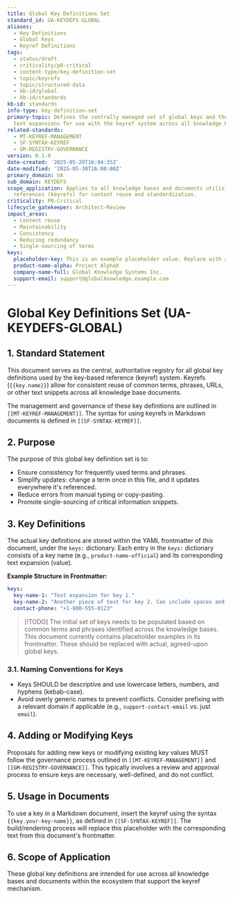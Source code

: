 ```yaml
---
title: Global Key Definitions Set
standard_id: UA-KEYDEFS-GLOBAL
aliases:
  - Key Definitions
  - Global Keys
  - Keyref Definitions
tags:
  - status/draft
  - criticality/p0-critical
  - content-type/key-definition-set
  - topic/keyrefs
  - topic/structured-data
  - kb-id/global
  - kb-id/standards
kb-id: standards
info-type: key-definition-set
primary-topic: Defines the centrally managed set of global keys and their corresponding
  text expansions for use with the keyref system across all knowledge bases.
related-standards:
  - MT-KEYREF-MANAGEMENT
  - SF-SYNTAX-KEYREF
  - GM-REGISTRY-GOVERNANCE
version: 0.1.0
date-created: '2025-05-29T16:04:35Z'
date-modified: '2025-05-30T16:00:00Z'
primary_domain: UA
sub_domain: KEYDEFS
scope_application: Applies to all knowledge bases and documents utilizing key-based
  references (keyrefs) for content reuse and standardization.
criticality: P0-Critical
lifecycle_gatekeeper: Architect-Review
impact_areas:
  - Content reuse
  - Maintainability
  - Consistency
  - Reducing redundancy
  - Single-sourcing of terms
keys:
  placeholder-key: This is an example placeholder value. Replace with actual keys.
  product-name-alpha: Project AlphaX
  company-name-full: Global Knowledge Systems Inc.
  support-email: support@globalknowledge.example.com
---
```

# Global Key Definitions Set (UA-KEYDEFS-GLOBAL)

## 1. Standard Statement

This document serves as the central, authoritative registry for all global key definitions used by the key-based reference (keyref) system. Keyrefs (`{{key.name}}`) allow for consistent reuse of common terms, phrases, URLs, or other text snippets across all knowledge base documents.

The management and governance of these key definitions are outlined in `[[MT-KEYREF-MANAGEMENT]]`. The syntax for using keyrefs in Markdown documents is defined in `[[SF-SYNTAX-KEYREF]]`.

## 2. Purpose

The purpose of this global key definition set is to:
-   Ensure consistency for frequently used terms and phrases.
-   Simplify updates: change a term once in this file, and it updates everywhere it's referenced.
-   Reduce errors from manual typing or copy-pasting.
-   Promote single-sourcing of critical information snippets.

## 3. Key Definitions

The actual key definitions are stored within the YAML frontmatter of *this* document, under the `keys:` dictionary. Each entry in the `keys:` dictionary consists of a key name (e.g., `product-name-official`) and its corresponding text expansion (value).

**Example Structure in Frontmatter:**
```yaml
keys:
  key-name-1: "Text expansion for key 1."
  key-name-2: "Another piece of text for key 2. Can include spaces and punctuation."
  contact-phone: "+1-800-555-0123"
```

> [!TODO] The initial set of keys needs to be populated based on common terms and phrases identified across the knowledge bases. This document currently contains placeholder examples in its frontmatter. These should be replaced with actual, agreed-upon global keys.

### 3.1. Naming Conventions for Keys
- Keys SHOULD be descriptive and use lowercase letters, numbers, and hyphens (kebab-case).
- Avoid overly generic names to prevent conflicts. Consider prefixing with a relevant domain if applicable (e.g., `support-contact-email` vs. just `email`).

## 4. Adding or Modifying Keys

Proposals for adding new keys or modifying existing key values MUST follow the governance process outlined in `[[MT-KEYREF-MANAGEMENT]]` and `[[GM-REGISTRY-GOVERNANCE]]`. This typically involves a review and approval process to ensure keys are necessary, well-defined, and do not conflict.

## 5. Usage in Documents

To use a key in a Markdown document, insert the keyref using the syntax `{{key.your-key-name}}`, as defined in `[[SF-SYNTAX-KEYREF]]`. The build/rendering process will replace this placeholder with the corresponding text from this document's frontmatter.

## 6. Scope of Application

These global key definitions are intended for use across all knowledge bases and documents within the ecosystem that support the keyref mechanism.

